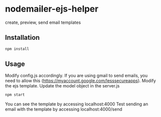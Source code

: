 # nodemailer-ejs-helper

create, preview, send email templates

## Installation

```bash
npm install
```

## Usage

Modify config.js accordingly.
If you are using gmail to send emails, you need to allow this (https://myaccount.google.com/lesssecureapps).
Modify the ejs template.
Update the model object in the server.js

```bash
npm start
```

You can see the template by accessing localhost:4000
Test sending an email with the template by accessing localhost:4000/send
